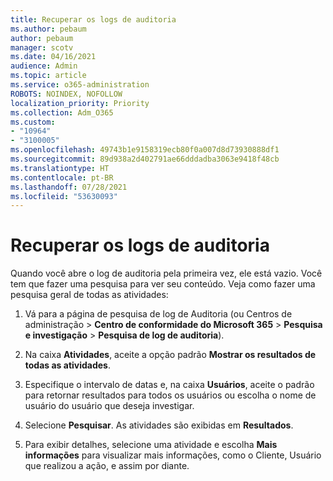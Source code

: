 ```yaml
---
title: Recuperar os logs de auditoria
ms.author: pebaum
author: pebaum
manager: scotv
ms.date: 04/16/2021
audience: Admin
ms.topic: article
ms.service: o365-administration
ROBOTS: NOINDEX, NOFOLLOW
localization_priority: Priority
ms.collection: Adm_O365
ms.custom:
- "10964"
- "3100005"
ms.openlocfilehash: 49743b1e9158319ecb80f0a007d8d73930888df1
ms.sourcegitcommit: 89d938a2d402791ae66dddadba3063e9418f48cb
ms.translationtype: HT
ms.contentlocale: pt-BR
ms.lasthandoff: 07/28/2021
ms.locfileid: "53630093"
---
```

# <a name="retrieve-the-audit-logs"></a>Recuperar os logs de auditoria

Quando você abre o log de auditoria pela primeira vez, ele está vazio. Você tem que fazer uma pesquisa para ver seu conteúdo. Veja como fazer uma pesquisa geral de todas as atividades:

1. Vá para a página de pesquisa de log de Auditoria (ou Centros de administração > **Centro de conformidade do Microsoft 365** > **Pesquisa e investigação** > **Pesquisa de log de auditoria**).

1. Na caixa **Atividades**, aceite a opção padrão **Mostrar os resultados de todas as atividades**.

1. Especifique o intervalo de datas e, na caixa **Usuários**, aceite o padrão para retornar resultados para todos os usuários ou escolha o nome de usuário do usuário que deseja investigar.

1. Selecione **Pesquisar**. As atividades são exibidas em **Resultados**.

1. Para exibir detalhes, selecione uma atividade e escolha **Mais informações** para visualizar mais informações, como o Cliente, Usuário que realizou a ação, e assim por diante.

